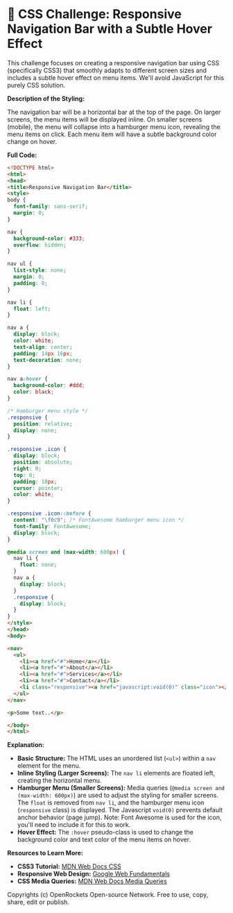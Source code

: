 # 🐞 CSS Challenge:  Responsive Navigation Bar with a Subtle Hover Effect


This challenge focuses on creating a responsive navigation bar using CSS (specifically CSS3) that smoothly adapts to different screen sizes and includes a subtle hover effect on menu items.  We'll avoid JavaScript for this purely CSS solution.

**Description of the Styling:**

The navigation bar will be a horizontal bar at the top of the page.  On larger screens, the menu items will be displayed inline.  On smaller screens (mobile), the menu will collapse into a hamburger menu icon, revealing the menu items on click.  Each menu item will have a subtle background color change on hover.


**Full Code:**

```html
<!DOCTYPE html>
<html>
<head>
<title>Responsive Navigation Bar</title>
<style>
body {
  font-family: sans-serif;
  margin: 0;
}

nav {
  background-color: #333;
  overflow: hidden;
}

nav ul {
  list-style: none;
  margin: 0;
  padding: 0;
}

nav li {
  float: left;
}

nav a {
  display: block;
  color: white;
  text-align: center;
  padding: 14px 16px;
  text-decoration: none;
}

nav a:hover {
  background-color: #ddd;
  color: black;
}

/* Hamburger menu style */
.responsive {
  position: relative;
  display: none;
}

.responsive .icon {
  display: block;
  position: absolute;
  right: 0;
  top: 0;
  padding: 10px;
  cursor: pointer;
  color: white;
}

.responsive .icon::before {
  content: "\f0c9"; /* FontAwesome hamburger menu icon */
  font-family: FontAwesome;
  display: block;
}

@media screen and (max-width: 600px) {
  nav li {
    float: none;
  }
  nav a {
    display: block;
  }
  .responsive {
    display: block;
  }
}
</style>
</head>
<body>

<nav>
  <ul>
    <li><a href="#">Home</a></li>
    <li><a href="#">About</a></li>
    <li><a href="#">Services</a></li>
    <li><a href="#">Contact</a></li>
    <li class="responsive"><a href="javascript:void(0)" class="icon"></a></li>
  </ul>
</nav>

<p>Some text..</p>

</body>
</html>
```

**Explanation:**

* **Basic Structure:**  The HTML uses an unordered list (`<ul>`) within a `nav` element for the menu.  
* **Inline Styling (Larger Screens):** The `nav li` elements are floated left, creating the horizontal menu.
* **Hamburger Menu (Smaller Screens):**  Media queries (`@media screen and (max-width: 600px)`) are used to adjust the styling for smaller screens.  The `float` is removed from `nav li`, and the hamburger menu icon (`responsive` class) is displayed.  The Javascript `void(0)` prevents default anchor behavior (page jump).  Note:  Font Awesome is used for the icon, you'll need to include it for this to work.
* **Hover Effect:** The `:hover` pseudo-class is used to change the background color and text color of the menu items on hover.

**Resources to Learn More:**

* **CSS3 Tutorial:** [MDN Web Docs CSS](https://developer.mozilla.org/en-US/docs/Web/CSS)
* **Responsive Web Design:** [Google Web Fundamentals](https://developers.google.com/web/fundamentals/design-and-ux/responsive/)
* **CSS Media Queries:** [MDN Web Docs Media Queries](https://developer.mozilla.org/en-US/docs/Web/CSS/Media_Queries/Using_media_queries)


Copyrights (c) OpenRockets Open-source Network. Free to use, copy, share, edit or publish.

